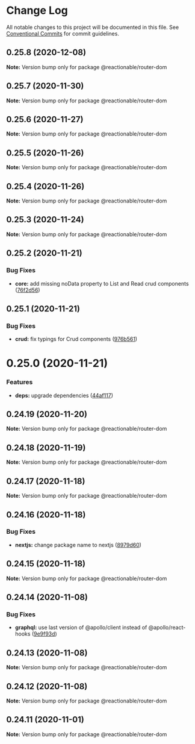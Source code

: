 # Change Log

All notable changes to this project will be documented in this file.
See [Conventional Commits](https://conventionalcommits.org) for commit guidelines.

## 0.25.8 (2020-12-08)

**Note:** Version bump only for package @reactionable/router-dom





## 0.25.7 (2020-11-30)

**Note:** Version bump only for package @reactionable/router-dom





## 0.25.6 (2020-11-27)

**Note:** Version bump only for package @reactionable/router-dom





## 0.25.5 (2020-11-26)

**Note:** Version bump only for package @reactionable/router-dom





## 0.25.4 (2020-11-26)

**Note:** Version bump only for package @reactionable/router-dom





## 0.25.3 (2020-11-24)

**Note:** Version bump only for package @reactionable/router-dom





## 0.25.2 (2020-11-21)


### Bug Fixes

* **core:** add missing noData property to List and Read crud components ([76f2d56](https://github.com/reactionable/reactionable/commit/76f2d56db80634fe9b23ade17355e568d6595d86))





## 0.25.1 (2020-11-21)


### Bug Fixes

* **crud:** fix typings for Crud components ([976b561](https://github.com/reactionable/reactionable/commit/976b5616f2e5e959410c7a9ffee20d4578ab3667))





# 0.25.0 (2020-11-21)


### Features

* **deps:** upgrade dependencies ([44af117](https://github.com/reactionable/reactionable/commit/44af1177f505c96ba35ba2879f5abc5273391e19))





## 0.24.19 (2020-11-20)

**Note:** Version bump only for package @reactionable/router-dom





## 0.24.18 (2020-11-19)

**Note:** Version bump only for package @reactionable/router-dom





## 0.24.17 (2020-11-18)

**Note:** Version bump only for package @reactionable/router-dom





## 0.24.16 (2020-11-18)


### Bug Fixes

* **nextjs:** change package name to nextjs ([8979d60](https://github.com/reactionable/reactionable/commit/8979d600a40efdad4d0700e4d22d542e5d907102))





## 0.24.15 (2020-11-18)

**Note:** Version bump only for package @reactionable/router-dom





## 0.24.14 (2020-11-08)


### Bug Fixes

* **graphql:** use last version of @apollo/client instead of @apollo/react-hooks ([9e9f93d](https://github.com/reactionable/reactionable/commit/9e9f93dfbd3bf08f25bdc29020f5dde9e60be9dd))





## 0.24.13 (2020-11-08)

**Note:** Version bump only for package @reactionable/router-dom





## 0.24.12 (2020-11-08)

**Note:** Version bump only for package @reactionable/router-dom





## 0.24.11 (2020-11-01)

**Note:** Version bump only for package @reactionable/router-dom
